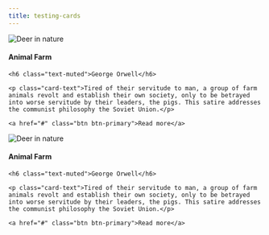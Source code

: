 ```yaml
---
title: testing-cards
---
```


<article class="card animated fadeInLeft">
  <img class="card-img-top img-responsive" src="https://snap-photos.s3.amazonaws.com/img-thumbs/960w/1U2EGZ07GU.jpg" alt="Deer in nature" />

  <div class="card-block">
    <h4 class="card-title">Animal Farm</h4>

    <h6 class="text-muted">George Orwell</h6>

    <p class="card-text">Tired of their servitude to man, a group of farm animals revolt and establish their own society, only to be betrayed into worse servitude by their leaders, the pigs. This satire addresses the communist philosophy the Soviet Union.</p>

    <a href="#" class="btn btn-primary">Read more</a>
  </div>
</article>
<article class="card animated fadeInLeft">
  <img class="card-img-top img-responsive" src="https://snap-photos.s3.amazonaws.com/img-thumbs/960w/1U2EGZ07GU.jpg" alt="Deer in nature" />

  <div class="card-block">
    <h4 class="card-title">Animal Farm</h4>

    <h6 class="text-muted">George Orwell</h6>

    <p class="card-text">Tired of their servitude to man, a group of farm animals revolt and establish their own society, only to be betrayed into worse servitude by their leaders, the pigs. This satire addresses the communist philosophy the Soviet Union.</p>

    <a href="#" class="btn btn-primary">Read more</a>
  </div>
</article>